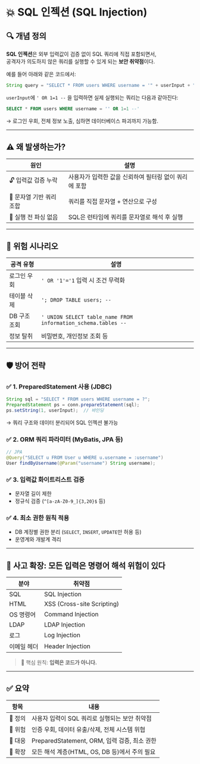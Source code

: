 # 💥 SQL 인젝션 (SQL Injection)

## 🔍 개념 정의

**SQL 인젝션**은 외부 입력값이 검증 없이 SQL 쿼리에 직접 포함되면서,  
공격자가 의도하지 않은 쿼리를 실행할 수 있게 되는 **보안 취약점**이다.

예를 들어 아래와 같은 코드에서:

~~~java
String query = "SELECT * FROM users WHERE username = '" + userInput + "'";
~~~

`userInput`에 `' OR 1=1 --` 을 입력하면 실제 실행되는 쿼리는 다음과 같아진다:

~~~sql
SELECT * FROM users WHERE username = '' OR 1=1 --'
~~~

→ 로그인 우회, 전체 정보 노출, 심하면 데이터베이스 파괴까지 가능함.

---

## ⚠️ 왜 발생하는가?

| 원인 | 설명 |
|------|------|
| 🔓 입력값 검증 누락 | 사용자가 입력한 값을 신뢰하여 필터링 없이 쿼리에 포함 |
| 🧱 문자열 기반 쿼리 조합 | 쿼리를 직접 문자열 + 연산으로 구성 |
| 🧠 실행 전 파싱 없음 | SQL은 런타임에 쿼리를 문자열로 해석 후 실행 |

---

## 🚨 위험 시나리오

| 공격 유형 | 설명 |
|-----------|------|
| 로그인 우회 | `' OR '1'='1` 입력 시 조건 무력화 |
| 테이블 삭제 | `'; DROP TABLE users; --` |
| DB 구조 조회 | `' UNION SELECT table_name FROM information_schema.tables --` |
| 정보 탈취 | 비밀번호, 개인정보 조회 등 |

---

## 🛡️ 방어 전략

### ✅ 1. PreparedStatement 사용 (JDBC)

~~~java
String sql = "SELECT * FROM users WHERE username = ?";
PreparedStatement ps = conn.prepareStatement(sql);
ps.setString(1, userInput);  // 바인딩
~~~

→ 쿼리 구조와 데이터 분리되어 SQL 인젝션 불가능

### ✅ 2. ORM 쿼리 파라미터 (MyBatis, JPA 등)

~~~java
// JPA
@Query("SELECT u FROM User u WHERE u.username = :username")
User findByUsername(@Param("username") String username);
~~~

### ✅ 3. 입력값 화이트리스트 검증

- 문자열 길이 제한
- 정규식 검증 (`^[a-zA-Z0-9_]{3,20}$` 등)

### ✅ 4. 최소 권한 원칙 적용

- DB 계정별 권한 분리 (`SELECT`, `INSERT`, `UPDATE`만 허용 등)
- 운영계와 개발계 격리

---

## 🧠 사고 확장: 모든 입력은 명령어 해석 위험이 있다

| 분야 | 취약점 |
|------|--------|
| SQL | SQL Injection |
| HTML | XSS (Cross-site Scripting) |
| OS 명령어 | Command Injection |
| LDAP | LDAP Injection |
| 로그 | Log Injection |
| 이메일 헤더 | Header Injection |

> 🔐 핵심 원칙: **입력은 코드가 아니다.**

---

## ✅ 요약

| 항목 | 내용 |
|------|------|
| 📌 정의 | 사용자 입력이 SQL 쿼리로 실행되는 보안 취약점 |
| 🧨 위험 | 인증 우회, 데이터 유출/삭제, 전체 시스템 위협 |
| 🔐 대응 | PreparedStatement, ORM, 입력 검증, 최소 권한 |
| 🧠 확장 | 모든 해석 계층(HTML, OS, DB 등)에서 주의 필요 |
